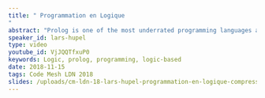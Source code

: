 ```yaml
---
title: " Programmation en Logique
"
abstract: "Prolog is one of the most underrated programming languages around; possibly because of its strange syntax and the unusual paradigm. But it is a very nice special-purpose programming language. In this talk, I would like to introduce Prolog’s programming model, showcase some programming domains in which Prolog allows for very concise, elegant programs, and finally describe how it can also be used as a general-purpose tool."
speaker_id: lars-hupel
type: video
youtube_id: VjJQQTfxuP0
keywords: Logic, prolog, programming, logic-based
date: 2018-11-15
tags: Code Mesh LDN 2018
slides: /uploads/cm-ldn-18-lars-hupel-programmation-en-logique-compressed.pdf
---
```


